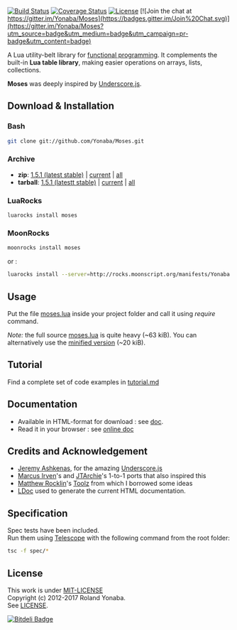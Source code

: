 [![Build Status](https://travis-ci.org/Yonaba/Moses.png)](https://travis-ci.org/Yonaba/Moses)
[![Coverage Status](https://coveralls.io/repos/Yonaba/Moses/badge.png?branch=master)](https://coveralls.io/r/Yonaba/Moses?branch=master)
[![License](http://img.shields.io/badge/Licence-MIT-brightgreen.svg)](LICENSE)
[![Join the chat at https://gitter.im/Yonaba/Moses](https://badges.gitter.im/Join%20Chat.svg)](https://gitter.im/Yonaba/Moses?utm_source=badge&utm_medium=badge&utm_campaign=pr-badge&utm_content=badge)

A Lua utility-belt library for [functional programming](http://en.wikipedia.org/wiki/Functional_programming). It complements the built-in __Lua table library__, making easier 
operations on arrays, lists, collections.<br/>

__Moses__ was deeply inspired by [Underscore.js](http://underscorejs.org).

## Download & Installation
### Bash

```bash
git clone git://github.com/Yonaba/Moses.git
````

### Archive
* __zip__: [1.5.1 (latest stable)](http://github.com/Yonaba/Moses/archive/Moses-1.5.1-1.zip) | [current](http://github.com/Yonaba/Moses/archive/master.zip) | [all](http://github.com/Yonaba/Moses/tags)
* __tarball__: [1.5.1 (latestt stable)](http://github.com/Yonaba/Moses/archive/Moses-1.5.1-1.tar.gz) | [current](http://github.com/Yonaba/Moses/archive/master.tar.gz) | [all](http://github.com/Yonaba/Moses/tags)

### LuaRocks
```
luarocks install moses
````

### MoonRocks

```bash
moonrocks install moses
````

or : 

```bash
luarocks install --server=http://rocks.moonscript.org/manifests/Yonaba moses
````

## Usage
Put the file [moses.lua](https://github.com/Yonaba/Moses/blob/master/moses.lua) inside your project folder and call it using *require* command.

*Note:* the full source [moses.lua](https://github.com/Yonaba/Moses/blob/master/moses.lua) is quite heavy (~63 kiB). You can alternatively use the [minified version](https://github.com/Yonaba/Moses/blob/master/moses_min.lua) (~20 kiB).

## Tutorial
Find a complete set of code examples in [tutorial.md](https://github.com/Yonaba/Moses/blob/master/doc/tutorial.md)
  
## Documentation
* Available in HTML-format for download : see [doc](https://github.com/Yonaba/Moses/blob/master/doc).
* Read it in your browser : see [online doc](http://yonaba.github.io/Moses/doc)

## Credits and Acknowledgement
* [Jeremy Ashkenas](https://github.com/jashkenas), for the amazing [Underscore.js](http://documentcloud.github.com/underscore/)
* [Marcus Irven](http://mirven.github.com/underscore.lua/)'s and [JTArchie](https://github.com/jtarchie/underscore-lua)'s 1-to-1 ports that also inspired this
* [Matthew Rocklin](https://github.com/mrocklin)'s [Toolz](https://github.com/pytoolz/toolz/) from which I borrowed some ideas
* [LDoc](https://github.com/stevedonovan/ldoc/) used to generate the current HTML documentation.

## Specification
Spec tests have been included.<br/>
Run them using [Telescope](https://github.com/norman/telescope) with the following command from the root folder:

```bash
tsc -f spec/*
```

## License
This work is under [MIT-LICENSE](http://www.opensource.org/licenses/mit-license.php)<br/>
Copyright (c) 2012-2017 Roland Yonaba. <br/>
See [LICENSE](LICENSE).

[![Bitdeli Badge](https://d2weczhvl823v0.cloudfront.net/Yonaba/moses/trend.png)](https://bitdeli.com/free "Bitdeli Badge")

